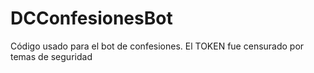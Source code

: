 # DCConfesionesBot

Código usado para el bot de confesiones. El TOKEN fue censurado por temas de seguridad
